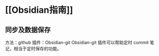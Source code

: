 # [[Obsidian指南]]
## 同步及数据保存
方法：github
插件：Obsidian-git
Obsidian-git 插件可以帮助定时 commit 笔记，相当于定时保存的功能。




